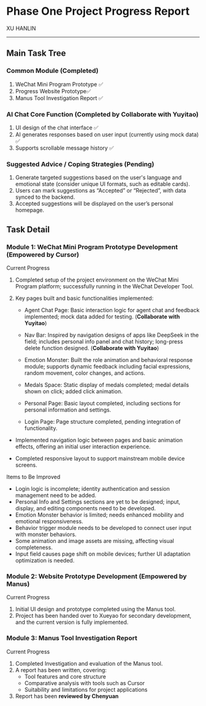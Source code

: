 # Phase One Project Progress Report

XU HANLIN

---

## Main Task Tree

### Common Module (Completed)

1. WeChat Mini Program Prototype ✅  
2. Progress Website Prototype✅  
3. Manus Tool Investigation Report ✅

### AI Chat Core Function (Completed by **Collaborate with Yuyitao**)

1. UI design of the chat interface ✅  
2. AI generates responses based on user input (currently using mock data) ✅  
3. Supports scrollable message history ✅  

### Suggested Advice / Coping Strategies (Pending)

1. Generate targeted suggestions based on the user's language and emotional state (consider unique UI formats, such as editable cards).  
2. Users can mark suggestions as “Accepted” or “Rejected”, with data synced to the backend.  
3. Accepted suggestions will be displayed on the user’s personal homepage.

## Task Detail

### **Module 1: WeChat Mini Program Prototype Development (Empowered by Cursor)**

Current Progress

1. Completed setup of the project environment on the WeChat Mini Program platform; successfully running in the WeChat Developer Tool.

2. Key pages built and basic functionalities implemented:

   - Agent Chat Page: Basic interaction logic for agent chat and feedback implemented; mock data added for testing. (**Collaborate with Yuyitao**)

   - Nav Bar: Inspired by navigation designs of apps like DeepSeek in the field; includes personal info panel and chat history; long-press delete function designed. (**Collaborate with Yuyitao**)

   - Emotion Monster: Built the role animation and behavioral response module; supports dynamic feedback including facial expressions, random movement, color changes, and actions.

   - Medals Space: Static display of medals completed; medal details shown on click; added click animation.

   - Personal Page: Basic layout completed, including sections for personal information and settings.

   - Login Page: Page structure completed, pending integration of functionality.

- Implemented navigation logic between pages and basic animation effects, offering an initial user interaction experience.

- Completed responsive layout to support mainstream mobile device screens.

Items to Be Improved

- Login logic is incomplete; identity authentication and session management need to be added.
- Personal Info and Settings sections are yet to be designed; input, display, and editing components need to be developed.
- Emotion Monster behavior is limited; needs enhanced mobility and emotional responsiveness.
- Behavior trigger module needs to be developed to connect user input with monster behaviors.
- Some animation and image assets are missing, affecting visual completeness.
- Input field causes page shift on mobile devices; further UI adaptation optimization is needed.

### **Module 2: Website Prototype Development (Empowered by Manus)**

Current Progress

1. Initial UI design and prototype completed using the Manus tool.  
2. Project has been handed over to Xueyao for secondary development, and the current version is fully implemented.

### **Module 3: Manus Tool Investigation Report**

Current Progress

1. Completed Investigation and evaluation of the Manus tool.  
2. A  report has been written, covering:
   - Tool features and core structure  
   - Comparative analysis with tools such as Cursor  
   - Suitability and limitations for project applications
3. Report has been **reviewed by Chenyuan**
